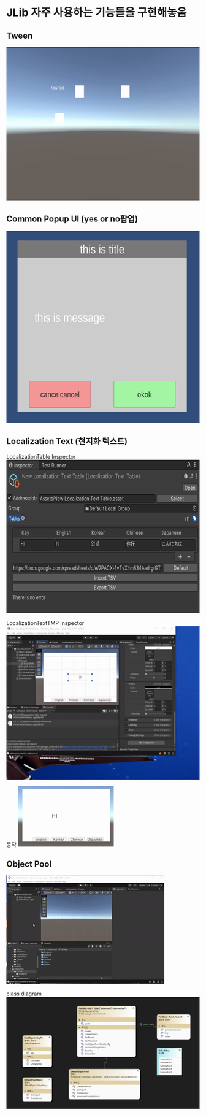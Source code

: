 # JLib 자주 사용하는 기능들을 구현해놓음

## Tween
<img width=600 height=400 src = "https://github.com/jjr2930/JLib/blob/master/ReadMeResources/Tween.gif?raw=true"/>

## Common Popup UI (yes or no팝업)
<img width=600 height=500 src = "https://github.com/jjr2930/JLib/blob/master/ReadMeResources/CommonPopupUI.png?raw=true"/>

## Localization Text (현지화 텍스트)
LocalizationTable Inspector
<img width=600 height=400 src = "https://github.com/jjr2930/JLib/blob/master/ReadMeResources/LocalizationTextTableInspector.png?raw=true"/>

LocalizationTextTMP inspector
<img width=600 height=400 src = "https://github.com/jjr2930/JLib/blob/master/ReadMeResources/LocalizationTextForTMP%20Inspector.gif?raw=true"/>

동작
<img src = "https://github.com/jjr2930/JLib/blob/master/ReadMeResources/LocalizationTable.gif?raw=true"/>

## Object Pool
<img src = "https://github.com/jjr2930/JLib/blob/master/ReadMeResources/Object%20Pool.gif?raw=true"/>

class diagram
<img src = "https://github.com/jjr2930/JLib/blob/master/ReadMeResources/ObjectPool%20%ED%81%B4%EB%9E%98%EC%8A%A4%20%EB%8B%A4%EC%9D%B4%EC%96%B4%EA%B7%B8%EB%9E%A8.png?raw=true"/>
